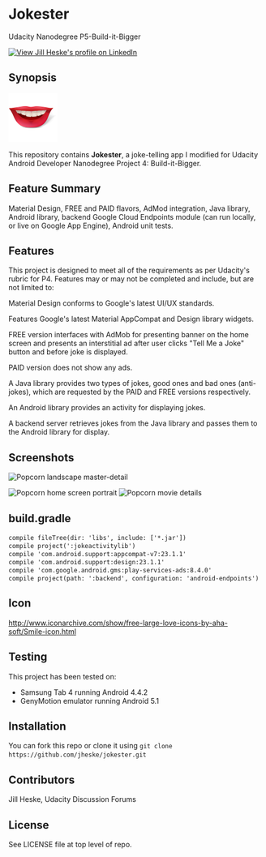 # Jokester
Udacity Nanodegree P5-Build-it-Bigger

<a href="https://www.linkedin.com/pub/jill-heske/13/836/635">
                <img src="https://static.licdn.com/scds/common/u/img/webpromo/btn_viewmy_160x33.png" width="160" height="33" border="0" alt="View Jill Heske's profile on LinkedIn"></a>


## Synopsis

![Jokester icon](https://github.com/jheske/Jokester/blob/master/app/src/main/res/mipmap-xhdpi/ic_launcher.png?raw=true)

This repository contains **Jokester**, a joke-telling app I modified for Udacity Android Developer Nanodegree Project 4: Build-it-Bigger.

## Feature Summary

Material Design, FREE and PAID flavors, AdMod integration, Java library, Android library, backend Google Cloud Endpoints module (can run locally, or live on Google App Engine), Android unit tests.


## Features

This project is designed to meet all of the requirements as per Udacity's rubric for P4.  Features may or may not be completed and include, but are not limited to:

Material Design conforms to Google's latest UI/UX standards. 

Features Google's latest Material AppCompat and Design library widgets.

FREE version interfaces with AdMob for presenting banner on the home screen and presents an interstitial ad after user clicks "Tell Me a Joke" button and before joke is displayed.

PAID version does not show any ads.

A Java library provides two types of jokes, good ones and bad ones (anti-jokes), which are requested by the PAID and FREE versions respectively.

An Android library provides an activity for displaying jokes.  

A backend server retrieves jokes from the Java library and passes them to the Android library for display.

## Screenshots

<img src="landscape-master-detail.png" alt="Popcorn landscape master-detail" width="600">


<img src="portrait-most-popular.png" alt="Popcorn home screen portrait" width="300"> <img src="portrait-movie-details.png" alt="Popcorn movie details" width="300">



## build.gradle

    compile fileTree(dir: 'libs', include: ['*.jar'])
    compile project(':jokeactivitylib')
    compile 'com.android.support:appcompat-v7:23.1.1'
    compile 'com.android.support:design:23.1.1'
    compile 'com.google.android.gms:play-services-ads:8.4.0'
    compile project(path: ':backend', configuration: 'android-endpoints')
  

## Icon 

http://www.iconarchive.com/show/free-large-love-icons-by-aha-soft/Smile-icon.html


## Testing

This project has been tested on:

* Samsung Tab 4 running Android 4.4.2
* GenyMotion emulator running Android 5.1

			
## Installation

You can fork this repo or clone it using `git clone https://github.com/jheske/jokester.git`


## Contributors

Jill Heske, Udacity Discussion Forums

## License

See LICENSE file at top level of repo.